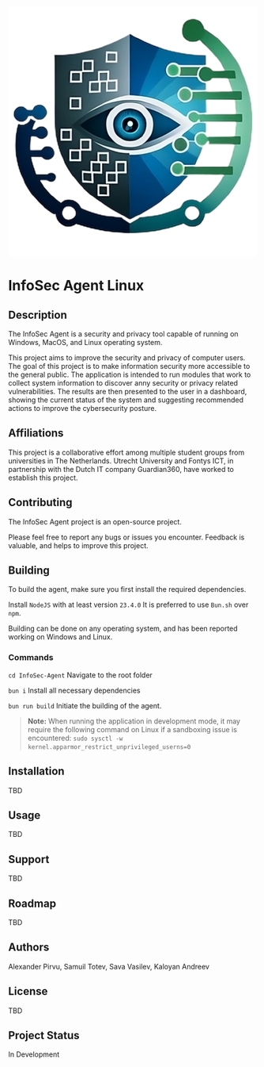 ![InfoSec Agent Icon](https://github.com/AlexanderPirvu/InfoSec-Agent/blob/9c46191c175b1574f6e8d0ceda4f9c62ada418ad/resources/icon.png)
# InfoSec Agent Linux

## Description

The InfoSec Agent is a security and privacy tool capable of running on Windows, MacOS, and Linux operating system. 

This project aims to improve the security and privacy of computer users. The goal of this project is to make information security more accessible to the general public. The application is intended to run modules that work to collect system information to discover anny security or privacy related vulnerabilities. The results are then presented to the user in a dashboard, showing the current status of the system and suggesting recommended actions to improve the cybersecurity posture.

## Affiliations

This project is a collaborative effort among multiple student groups from universities in The Netherlands. Utrecht University and Fontys ICT, in partnership with the Dutch IT company Guardian360, have worked to establish this project.

## Contributing

The InfoSec Agent project is an open-source project.

Please feel free to report any bugs or issues you encounter. Feedback is valuable, and helps to improve this project.

## Building

To build the agent, make sure you first install the required dependencies. 

Install `NodeJS` with at least version `23.4.0`
It is preferred to use `Bun.sh` over `npm`.

Building can be done on any operating system, and has been reported working on Windows and Linux.

### Commands

`cd InfoSec-Agent` Navigate to the root folder

`bun i` Install all necessary dependencies

`bun run build` Initiate the building of the agent.

> **Note:** When running the application in development mode, it may require the following command on Linux if a sandboxing issue is encountered: `sudo sysctl -w kernel.apparmor_restrict_unprivileged_userns=0`

## Installation

TBD

## Usage

TBD

## Support

TBD

## Roadmap

TBD

## Authors

Alexander Pirvu, Samuil Totev, Sava Vasilev, Kaloyan Andreev

## License

TBD

## Project Status

In Development